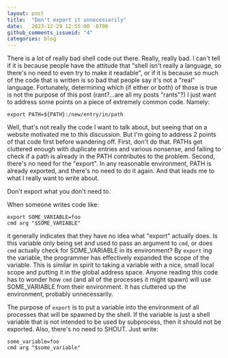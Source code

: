 ```yaml
---
layout: post
title:  "Don't export it unnecessarily"
date:   2023-12-29 12:55:00 -0700
github_comments_issueid: "4"
categories: blog
---
```



There is a lot of really bad shell code out there.  Really, really bad.
I can't tell if it is because people have the attitude that "shell
isn't really a language, so there's no need to even try to make
it readable", or if it is because so much of the code that is written
is so bad that people say it's not a "real" language.  Fortunately,
determining which (if either or both) of those is true is not the purpose
of this post (rant?...are all my posts "rants"?)  I just want to address
some points on a piece of extremely common code.  Namely:

~~~~
export PATH=${PATH}:/new/entry/in/path
~~~~

Well, that's not really the code I want to talk about, but seeing that
on a website motivated me to this discussion.  But I'm going to address
2 points of that code first before wandering off.  First, don't do
that.  PATHs get cluttered enough with duplicate entries and various
nonsense, and failing to check if a path is already in the PATH
contributes to the problem. Second, there's no need for the "export".
In any reasonable environment, PATH is already exported, and there's no
need to do it again.  And that leads me to what I really want to write
about.

Don't export what you don't need to.

When someone writes code like:

~~~~
export SOME_VARIABLE=foo
cmd arg "$SOME_VARIABLE"
~~~~


it generally indicates that they have no idea what "export" actually does.
Is this variable only being set and used to pass an argument to `cmd`, or does
`cmd` actually check for SOME_VARIABLE in its environment?  By `export` ing the
variable, the programmer has effectively expanded the scope of the variable.
This is similar in spirit to taking a variable with a nice, small local scope
and putting it in the global address space.  Anyone reading this code has
to wonder how `cmd` (and all of the processes it might spawn) will use
SOME_VARIABLE from their environment.  It has cluttered up the environment,
probably unnecessarily.

The purpose of `export` is to put a variable into the environment of all
processes that will be spawned by the shell.  If the variable is just a shell
variable that is not intended to be used by subprocess, then it should not
be exported.  Also, there's no need to SHOUT.  Just write:

~~~~
some_variable=foo
cmd arg "$some_variable"
~~~~
